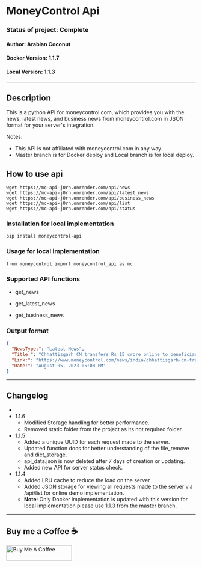 
# MoneyControl Api
### Status of project: **Complete**
#### Author: Arabian Coconut
#### Docker Version: 1.1.7
#### Local Version: 1.1.3

---
## Description

This is a python API for moneycontrol.com, which provides you with the news, latest news, and 
business news from moneycontrol.com in JSON format for your server's integration.

Notes: 
* This API is not affiliated with moneycontrol.com in any way.
* Master branch is for Docker deploy and Local branch is for local deploy.

## How to use api
```shell
wget https://mc-api-j0rn.onrender.com/api/news 
wget https://mc-api-j0rn.onrender.com/api/latest_news
wget https://mc-api-j0rn.onrender.com/api/business_news
wget https://mc-api-j0rn.onrender.com/api/list
wget https://mc-api-j0rn.onrender.com/api/status
 ```
### Installation for local implementation

`pip install moneycontrol-api`

### Usage for local implementation

`from moneycontrol import moneycontrol_api as mc`

### Supported API functions

* get_news

* get_latest_news

* get_business_news

### Output format

``` json
{
  "NewsType:": "Latest News",
  "Title:": "Chhattisgarh CM transfers Rs 15 crore online to beneficiaries as part of Godhan Nyay Yojana",
  "Link:": "https://www.moneycontrol.com/news/india/chhattisgarh-cm-transfers-rs-15-crore-online-to-beneficiaries-as-part-of-godhan-nyay-yojana-11103381.html",
  "Date:": "August 05, 2023 05:08 PM"
}
```
---
## Changelog
* 
* 1.1.6
  * Modified Storage handling for better performance.
  * Removed static folder from the project as its not required folder.
* 1.1.5
  * Added a unique UUID for each request made to the server.
  * Updated function docs for better understanding of the file_remove and dict_storage.
  * api_data.json is now deleted after 7 days of creation or updating.
  * Added new API for server status check.
* 1.1.4
    * Added LRU cache to reduce the load on the server
    * Added JSON storage for viewing all requests made to the server via /api/list for online demo implementation.
    * **Note**: Only Docker implementation is updated with this version for local implementation please use 1.1.3 from the master branch.

---
## Buy me a Coffee :coffee:
<a href="https://www.buymeacoffee.com/arabiancoconut" target="_blank"><img src="https://cdn.buymeacoffee.com/buttons/default-orange.png" alt="Buy Me A Coffee" height="41" width="174"></a>
